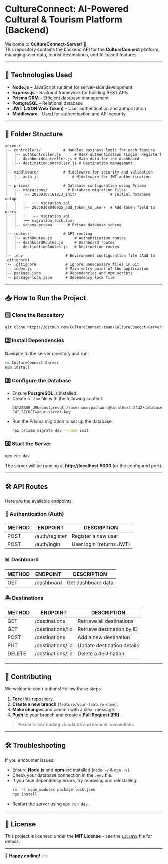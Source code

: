 #  CultureConnect: AI-Powered Cultural & Tourism Platform (Backend)

Welcome to **CultureConnect-Server**! 🎉  
This repository contains the backend API for the **CultureConnect** platform, managing user data, tourist destinations, and AI-based features.

---

## 🚀 Technologies Used
- **Node.js** – JavaScript runtime for server-side development
- **Express.js** – Backend framework for building REST APIs
- **Prisma ORM** – Efficient database management
- **PostgreSQL** – Relational database
- **JWT (JSON Web Token)** – User authentication and authorization
- **Middleware** – Used for authentication and API security

---

## 📂 Folder Structure
```
server/
│-- controllers/          # Handles business logic for each feature
│   │-- authController.js      # User authentication (Login, Register)
│   │-- dashboardController.js # Main data for the dashboard
│   │-- destinationController.js # Destination management
│
│-- middleware/           # Middleware for security and validation
│   │-- auth.js               # Middleware for JWT authentication
│
│-- prisma/               # Database configuration using Prisma
│   │-- migrations/         # Database migration files
│   │   │-- 20250307161813_init/               # Initial database setup
│   │   │   ├── migration.sql
│   │   │-- 20250308040925_add_token_to_user/  # Add token field to users
│   │   │   ├── migration.sql
│   │   ├── migration_lock.toml
│   │-- schema.prisma       # Prisma database schema
│
│-- routes/               # API routing
│   │-- authRoutes.js          # Authentication routes
│   │-- dashboardRoutes.js     # Dashboard routes
│   │-- destinationRoutes.js   # Destination routes
│
│-- .env                   # Environment configuration file (Add to .gitignore)
│-- .gitignore             # Ignore unnecessary files in Git
│-- index.js               # Main entry point of the application
│-- package.json           # Dependencies and npm scripts
│-- package-lock.json      # Dependency lock file
```

---

## 📥 How to Run the Project
### 1️⃣ Clone the Repository
```sh
git clone https://github.com/CultureConnect-team/CultureConnect-Server.git
```

### 2️⃣ Install Dependencies
Navigate to the server directory and run:
```sh
cd CultureConnect-Server
npm install
```

### 3️⃣ Configure the Database
- Ensure **PostgreSQL** is installed.
- Create a `.env` file with the following content:
  ```
  DATABASE_URL=postgresql://username:password@localhost:5432/database_name
  JWT_SECRET=your-secret-key
  ```
- Run the Prisma migration to set up the database:
  ```sh
  npx prisma migrate dev --name init
  ```

### 4️⃣ Start the Server
```sh
npm run dev
```
The server will be running at **http://localhost:5000** (or the configured port).

---

## 🛠 API Routes
Here are the available endpoints:

### 🔑 **Authentication (Auth)**
| METHOD | ENDPOINT         | DESCRIPTION |
|--------|-----------------|-------------|
| POST   | /auth/register  | Register a new user |
| POST   | /auth/login     | User login (returns JWT) |

### 📊 **Dashboard**
| METHOD | ENDPOINT         | DESCRIPTION |
|--------|-----------------|-------------|
| GET    | /dashboard      | Get dashboard data |

### 🏝 **Destinations**
| METHOD | ENDPOINT                | DESCRIPTION |
|--------|------------------------|-------------|
| GET    | /destinations          | Retrieve all destinations |
| GET    | /destinations/:id      | Retrieve destination by ID |
| POST   | /destinations          | Add a new destination |
| PUT    | /destinations/:id      | Update destination details |
| DELETE | /destinations/:id      | Delete a destination |

---

## 🤝 Contributing
We welcome contributions! Follow these steps:
1. **Fork** this repository.
2. **Create a new branch** (`feature/your-feature-name`).
3. **Make changes** and commit with a clear message.
4. **Push** to your branch and create a **Pull Request (PR)**.

> Please follow coding standards and commit conventions.

---

## 🛠 Troubleshooting
If you encounter issues:
- Ensure **Node.js** and **npm** are installed (`node -v` & `npm -v`).
- Check your database connection in the `.env` file.
- If you face dependency errors, try removing and reinstalling:
  ```sh
  rm -rf node_modules package-lock.json
  npm install
  ```
- Restart the server using `npm run dev`.

---

## 📌 License
This project is licensed under the **MIT License** – see the [`LICENSE`](LICENSE) file for details.

---

🚀 **Happy coding!** 💡✨
